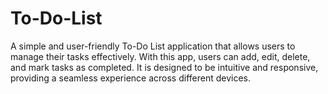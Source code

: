 # To-Do-List
A simple and user-friendly To-Do List application that allows users to manage their tasks effectively. With this app, users can add, edit, delete, and mark tasks as completed. It is designed to be intuitive and responsive, providing a seamless experience across different devices.
